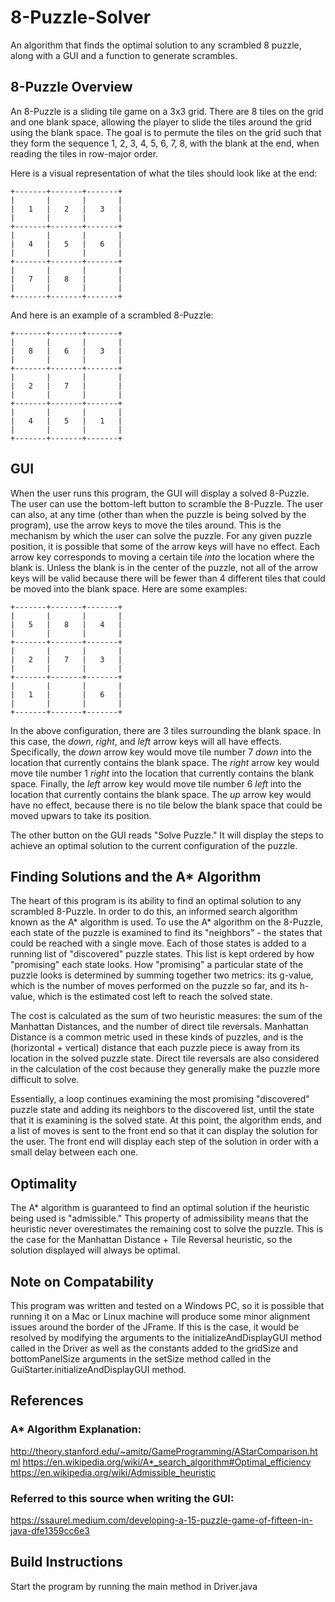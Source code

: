 # 8-Puzzle-Solver
An algorithm that finds the optimal solution to any scrambled 8 puzzle, along with a GUI and a function to generate scrambles.

## 8-Puzzle Overview
An 8-Puzzle is a sliding tile game on a 3x3 grid.  There are 8 tiles on the grid and one blank space, allowing the player
to slide the tiles around the grid using the blank space.  The goal is to permute the tiles on the grid such that
they form the sequence 1, 2, 3, 4, 5, 6, 7, 8, with the blank at the end, when reading the tiles in row-major order.

Here is a visual representation of what the tiles should look like at the end:

    +-------+-------+-------+
    |       |       |       |
    |   1   |   2   |   3   |
    |       |       |       |
    +-------+-------+-------+
    |       |       |       |
    |   4   |   5   |   6   |
    |       |       |       |
    +-------+-------+-------+
    |       |       |       |
    |   7   |   8   |       |
    |       |       |       |
    +-------+-------+-------+

And here is an example of a scrambled 8-Puzzle: 

    +-------+-------+-------+
    |       |       |       |
    |   8   |   6   |   3   |
    |       |       |       |
    +-------+-------+-------+
    |       |       |       |
    |   2   |   7   |       |
    |       |       |       |
    +-------+-------+-------+
    |       |       |       |
    |   4   |   5   |   1   |
    |       |       |       |
    +-------+-------+-------+

## GUI
When the user runs this program, the GUI will display a solved 8-Puzzle.  The user can use the bottom-left button
to scramble the 8-Puzzle.  The user can also, at any time (other than when the puzzle is being solved by the 
program), use the arrow keys to move the tiles around.  This is the mechanism by which the user can solve the
puzzle.  For any given puzzle position, it is possible that some of the arrow keys will have no effect.  Each arrow
key corresponds to moving a certain tile *into* the location where the blank is.  Unless the blank is in the 
center of the puzzle, not all of the arrow keys will be valid because there will be fewer than 4 different tiles
that could be moved into the blank space.  Here are some examples: 

    +-------+-------+-------+
    |       |       |       |
    |   5   |   8   |   4   |
    |       |       |       |
    +-------+-------+-------+
    |       |       |       |
    |   2   |   7   |   3   |
    |       |       |       |
    +-------+-------+-------+
    |       |       |       |
    |   1   |       |   6   |
    |       |       |       |
    +-------+-------+-------+

In the above configuration, there are 3 tiles surrounding the blank space.  In this case, the *down*, *right*, and
*left* arrow keys will all have effects.  Specifically, the *down* arrow key would move tile number 7 *down* into the
location that currently contains the blank space.  The *right* arrow key would move tile number 1 *right* into the 
location that currently contains the blank space.  Finally, the *left* arrow key would move tile number 6 *left*
into the location that currently contains the blank space.  The *up* arrow key would have no effect, because there
is no tile below the blank space that could be moved upwars to take its position.  

The other button on the GUI reads "Solve Puzzle."  It will display the steps to achieve an optimal solution to the
current configuration of the puzzle.  

## Finding Solutions and the A* Algorithm
The heart of this program is its ability to find an optimal solution to any scrambled 8-Puzzle.  In order to do this,
an informed search algorithm known as the A* algorithm is used.  To use the A* algorithm on the 8-Puzzle, each state
of the puzzle is examined to find its "neighbors" - the states that could be reached with a single move.  Each of those
states is added to a running list of "discovered" puzzle states.  This list is kept ordered by how "promising" each state
looks.  How "promising" a particular state of the puzzle looks is determined by summing together two metrics: its g-value,
which is the number of moves performed on the puzzle so far, and its h-value, which is the estimated cost left to reach
the solved state.

The cost is calculated as the sum of two heuristic measures: the sum of the Manhattan Distances, and the number of direct
tile reversals.  Manhattan Distance is a common metric used in these kinds of puzzles, and is the (horizontal + vertical)
distance that each puzzle piece is away from its location in the solved puzzle state.  Direct tile reversals are also 
considered in the calculation of the cost because they generally make the puzzle more difficult to solve.  

Essentially, a loop continues examining the most promising "discovered" puzzle state and adding its neighbors to the 
discovered list, until the state that it is examining is the solved state.  At this point, the algorithm ends, and a
list of moves is sent to the front end so that it can display the solution for the user.  The front end will display
each step of the solution in order with a small delay between each one.

## Optimality
The A* algorithm is guaranteed to find an optimal solution if the heuristic being used is "admissible."  This property
of admissibility means that the heuristic never overestimates the remaining cost to solve the puzzle.  This is the case
for the Manhattan Distance + Tile Reversal heuristic, so the solution displayed will always be optimal.

## Note on Compatability
This program was written and tested on a Windows PC, so it is possible that running it on a Mac or Linux machine will
produce some minor alignment issues around the border of the JFrame.  If this is the case, it would be resolved by 
modifying the arguments to the initializeAndDisplayGUI method called in the Driver as well as the constants added to
the gridSize and bottomPanelSize arguments in the setSize method called in the GuiStarter.initializeAndDisplayGUI
method.

## References

### A* Algorithm Explanation: 
http://theory.stanford.edu/~amitp/GameProgramming/AStarComparison.html
https://en.wikipedia.org/wiki/A*_search_algorithm#Optimal_efficiency
https://en.wikipedia.org/wiki/Admissible_heuristic

### Referred to this source when writing the GUI: 
https://ssaurel.medium.com/developing-a-15-puzzle-game-of-fifteen-in-java-dfe1359cc6e3

## Build Instructions

Start the program by running the main method in Driver.java
